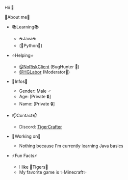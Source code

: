 Hii 👋

👤About me👤

- 📚Learning📚
  - ☕Java☕
  - (🐍Python🐍)

- ⭐Helping⭐
  - [@NoRiskClient](https://github.com/NoRiskClient) (BugHunter 🐛)
  - [@HGLabor](https://github.com/HGLabor) (Moderator👮)

- 📝Infos📝
  - Gender: Male ♂️
  - Age: [Private 🔒]
  - Name: [Private 🔒]

- 📫Contact📫
  - Discord: [TigerCrafter](https://discord.com/users/1213476183614824498)

- 💪Working on💪
  - Nothing because I'm currently learning Java basics

- ⚡Fun Facts⚡
  - I like 🐯Tigers🐯
  - My favorite game is ✨Minecraft✨
